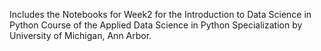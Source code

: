 Includes the Notebooks for Week2 for the Introduction to Data Science in Python Course of the Applied Data Science in Python Specialization by University of Michigan, Ann Arbor.
